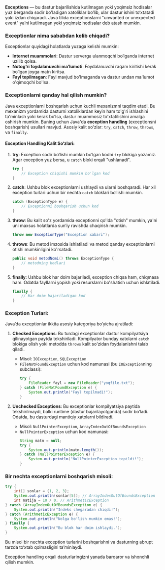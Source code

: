 **Exceptions** — bu dastur bajarilishida kutilmagan yoki yoqimsiz hodisalar yuz berganda sodir bo'ladigan xatoliklar bo‘lib, ular dastur ishini to‘xtatadi yoki izdan chiqaradi. Java tilida exceptionslarni "unwanted or unexpected event" ya’ni kutilmagan yoki yoqimsiz hodisalar deb atash mumkin.

### Exceptionlar nima sababdan kelib chiqadi?
Exceptionlar quyidagi holatlarda yuzaga kelishi mumkin:
- **Internet muammolari**: Dastur serverga ulanmoqchi bo‘lganda internet uzilib qolsa.
- **Notog‘ri foydalanuvchi ma’lumoti**: Foydalanuvchi raqam kiritishi kerak bo‘lgan joyga matn kiritsa.
- **Fayl topilmagan**: Fayl mavjud bo'lmaganda va dastur undan ma'lumot o'qimoqchi bo'lsa.

### Exceptionlarni qanday hal qilish mumkin?
Java exceptionlarni boshqarish uchun kuchli mexanizmni taqdim etadi. Bu mexanizm yordamida dasturni xatoliklardan keyin ham to'g'ri ishlashini ta'minlash yoki kerak bo‘lsa, dastur muammosiz to'xtatilishini amalga oshirish mumkin. Buning uchun Java'da **exception handling** (exceptionsni boshqarish) usullari mavjud. Asosiy kalit so'zlar: `try`, `catch`, `throw`, `throws`, va `finally`.

#### Exception Handling Kalit So‘zlari:
1. **try**: Exception sodir bo‘lishi mumkin bo‘lgan kodni `try` blokiga yozamiz. Agar exception yuz bersa, u `catch` bloki orqali "ushlanadi".
   ```java
   try {
       // Exception chiqishi mumkin bo'lgan kod
   }
   ```
   
2. **catch**: Ushbu blok exceptionlarni ushlaydi va ularni boshqaradi. Har xil exception turlari uchun bir nechta `catch` bloklari bo‘lishi mumkin.
   ```java
   catch (ExceptionType e) {
       // Exceptionni boshqarish uchun kod
   }
   ```

3. **throw**: Bu kalit so'z yordamida exceptionni qo'lda "otish" mumkin, ya'ni uni maxsus holatlarda sun’iy ravishda chaqirish mumkin.
   ```java
   throw new ExceptionType("Exception xabari");
   ```

4. **throws**: Bu metod imzosida ishlatiladi va metod qanday exceptionlarni otishi mumkinligini ko'rsatadi.
   ```java
   public void metodNomi() throws ExceptionType {
       // metodning kodlari
   }
   ```

5. **finally**: Ushbu blok har doim bajariladi, exception chiqsa ham, chiqmasa ham. Odatda fayllarni yopish yoki resurslarni bo'shatish uchun ishlatiladi.
   ```java
   finally {
       // Har doim bajariladigan kod
   }
   ```

### Exception Turlari:
Java’da exceptionlar ikkita asosiy kategoriya bo‘yicha ajratiladi:

1. **Checked Exceptions**: Bu turdagi exceptionlar dastur kompilyatsiya qilinayotgan paytda tekshiriladi. Kompilyator bunday xatolarni `catch` blokiga olish yoki metodda `throws` kalit so'zidan foydalanishni talab qiladi.
   - Misol: `IOException`, `SQLException`
   - `FileNotFoundException` uchun kod namunasi (bu `IOException`ning subclassi):
     ```java
     try {
         FileReader fayl = new FileReader("yoqfile.txt");
     } catch (FileNotFoundException e) {
         System.out.println("Fayl topilmadi!");
     }
     ```

2. **Unchecked Exceptions**: Bu exceptionlar kompilyatsiya paytida tekshirilmaydi, balki runtime (dastur bajarilayotganda) sodir bo‘ladi. Odatda, bu dasturdagi mantiqiy xatolarni bildiradi.
   - Misol: `NullPointerException`, `ArrayIndexOutOfBoundsException`
   - `NullPointerException` uchun kod namunasi:
     ```java
     String matn = null;
     try {
         System.out.println(matn.length());
     } catch (NullPointerException e) {
         System.out.println("NullPointerException topildi!");
     }
     ```

### Bir nechta exceptionlarni boshqarish misoli:
```java
try {
    int[] sonlar = {1, 2, 3};
    System.out.println(sonlar[5]); // ArrayIndexOutOfBoundsException
    int natija = 10 / 0; // ArithmeticException
} catch (ArrayIndexOutOfBoundsException e) {
    System.out.println("Indeks chegaradan chiqdi!");
} catch (ArithmeticException e) {
    System.out.println("Nolga bo'lish mumkin emas!");
} finally {
    System.out.println("Bu blok har doim ishlaydi.");
}
```

Bu misol bir nechta exception turlarini boshqarishni va dasturning abrupt tarzda to‘xtab qolmasligini ta’minlaydi.

Exception handling orqali dasturlaringizni yanada barqaror va ishonchli qilish mumkin.
